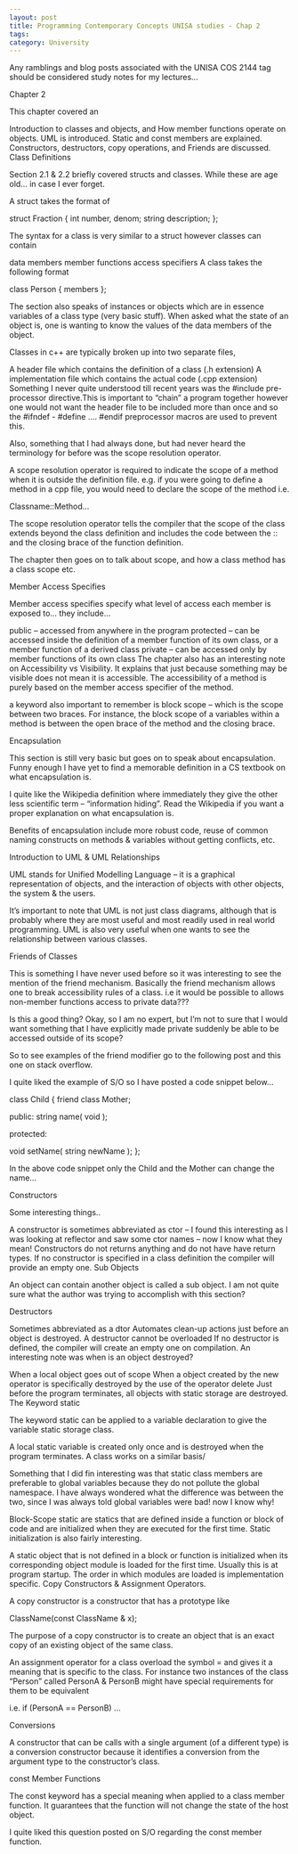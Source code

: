 ```yaml
---
layout: post
title: Programming Contemporary Concepts UNISA studies - Chap 2
tags: 
category: University
---
```

Any ramblings and blog posts associated with the UNISA COS 2144 tag should be considered study notes for my lectures...

Chapter 2

This chapter covered an

Introduction to classes and objects, and
How member functions operate on objects.
UML is introduced.
Static and const members are explained.
Constructors, destructors, copy operations, and
Friends are discussed.
Class Definitions

Section 2.1 & 2.2 briefly covered structs and classes. While these are age old… in case I ever forget.

A struct takes the format of

struct Fraction 
    {
        int number, denom;
        string description;
    };
 

The syntax for a class is very similar to a struct however classes can contain

data members
member functions
access specifiers
A class takes the following format

class Person 
{
    members
};

The section also speaks of instances or objects which are in essence variables of a class type (very basic stuff). When asked what the state of an object is, one is wanting to know the values of the data members of the object.

Classes in c++ are typically broken up into two separate files,

A header file which contains the definition of a class (.h extension)
A implementation file which contains the actual code (.cpp extension)
Something I never quite understood till recent years was the #include pre-processor directive.This is important to “chain” a program together however one would not want the header file to be included more than once and so the #ifndef - #define …. #endif preprocessor macros are used to prevent this.

Also, something that I had always done, but had never heard the terminology for before was the scope resolution operator.

A scope resolution operator is required to indicate the scope of a method when it is outside the definition file. e.g. if you were going to define a method in a cpp file, you would need to declare the scope of the method i.e.

Classname::Method…

The scope resolution operator tells the compiler that the scope of the class extends beyond the class definition and includes the code between the :: and the closing brace of the function definition.

The chapter then goes on to talk about scope, and how a class method has a class scope etc.

Member Access Specifies

Member access specifies specify what level of access each member is exposed to… they include…

public – accessed from anywhere in the program
protected – can be accessed inside the definition of a member function of its own class, or a member function of a derived class
private – can be accessed only by member functions of its own class
The chapter also has an interesting note on Accessibility vs Visibility. It explains that just because something may be visible does not mean it is accessible. The accessibility of a method is purely based on the member access specifier of the method.

a keyword also important to remember is block scope – which is the scope between two braces. For instance, the block scope of a variables within a method is between the open brace of the method and the closing brace.

Encapsulation

This section is still very basic but goes on to speak about encapsulation. Funny enough I have yet to find a memorable definition in a CS textbook on what encapsulation is.

I quite like the Wikipedia definition where immediately they give the other less scientific term – “information hiding”. Read the Wikipedia if you want a proper explanation on what encapsulation is.

Benefits of encapsulation include more robust code, reuse of common naming constructs on methods & variables without getting conflicts, etc.

Introduction to UML & UML Relationships

UML stands for Unified Modelling Language – it is a graphical representation of objects, and the interaction of objects with other objects, the system & the users.

It’s important to note that UML is not just class diagrams, although that is probably where they are most useful and most readily used in real world programming. UML is also very useful when one wants to see the relationship between various classes.

Friends of Classes

This is something I have never used before so it was interesting to see the mention of the friend mechanism. Basically the friend mechanism allows one to break accessibility rules of a class. i.e it would be possible to allows non-member functions access to private data???

Is this a good thing? Okay, so I am no expert, but I’m not to sure that I would want something that I have explicitly made private suddenly be able to be accessed outside of its scope?

So to see examples of the friend modifier go to the following post and this one on stack overflow.

I quite liked the example of S/O so I have posted a code snippet below…

class Child
{
  friend class Mother;
  
  public: 
  string name( void );
  
  protected:

  void setName( string newName );
};
 

In the above code snippet only the Child and the Mother can change the name…

Constructors

Some interesting things..

A constructor is sometimes abbreviated as ctor – I found this interesting as I was looking at reflector and saw some ctor names – now I know what they mean!
Constructors do not returns anything and do not have have return types.
If no constructor is specified in a class definition the compiler will provide an empty one.
Sub Objects

An object can contain another object is called a sub object. I am not quite sure what the author was trying to accomplish with this section?

Destructors

Sometimes abbreviated as a dtor
Automates clean-up actions just before an object is destroyed.
A destructor cannot be overloaded
If no destructor is defined, the compiler will create an empty one on compilation.
An interesting note was when is an object destroyed?

When a local object goes out of scope
When a object created by the new operator is specifically destroyed by the use of the operator delete
Just before the program terminates, all objects with static storage are destroyed.
The Keyword static

The keyword static can be applied to a variable declaration to give the variable static storage class.

A local static variable is created only once and is destroyed when the program terminates. A class works on a similar basis/

Something that I did fin interesting was that static class members are preferable to global variables because they do not pollute the global namespace. I have always wondered what the difference was between the two, since I was always told global variables were bad! now I know why!

Block-Scope static are statics that are defined inside a function or block of code and are initialized when they are executed for the first time. Static initialization is also fairly interesting.

A static object that is not defined in a block or function is initialized when its corresponding object module is loaded for the first time. Usually this is at program startup. The order in which modules are loaded is implementation specific.
Copy Constructors & Assignment Operators.

A copy constructor is a constructor that has a prototype like

ClassName(const ClassName & x);

The purpose of a copy constructor is to create an object that is an exact copy of an existing object of the same class.

An assignment operator for a class overload the symbol = and gives it a meaning that is specific to the class. For instance two instances of the class “Person” called PersonA & PersonB might have special requirements for them to be equivalent

i.e. if (PersonA == PersonB) …

Conversions

A constructor that can be calls with a single argument (of a different type) is a conversion constructor because it identifies a conversion from the argument type to the constructor’s class.

const Member Functions

The const keyword has a special meaning when applied to a class member function. It guarantees that the function will not change the state of the host object.

I quite liked this question posted on S/O regarding the const member function.
